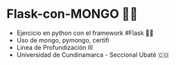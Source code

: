 # Flask-con-MONGO 👩‍💻
* Ejercicio en python con el framework #Flask 👩‍💻
* Uso de mongo, pymongo, certifi
* Linea de Profundización III
*  Universidad de Cundinamarca - Seccional Ubaté 🇨🇴

